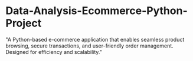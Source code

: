 # Data-Analysis-Ecommerce-Python-Project
"A Python-based e-commerce application that enables seamless product browsing, secure transactions, and user-friendly order management. Designed for efficiency and scalability."
